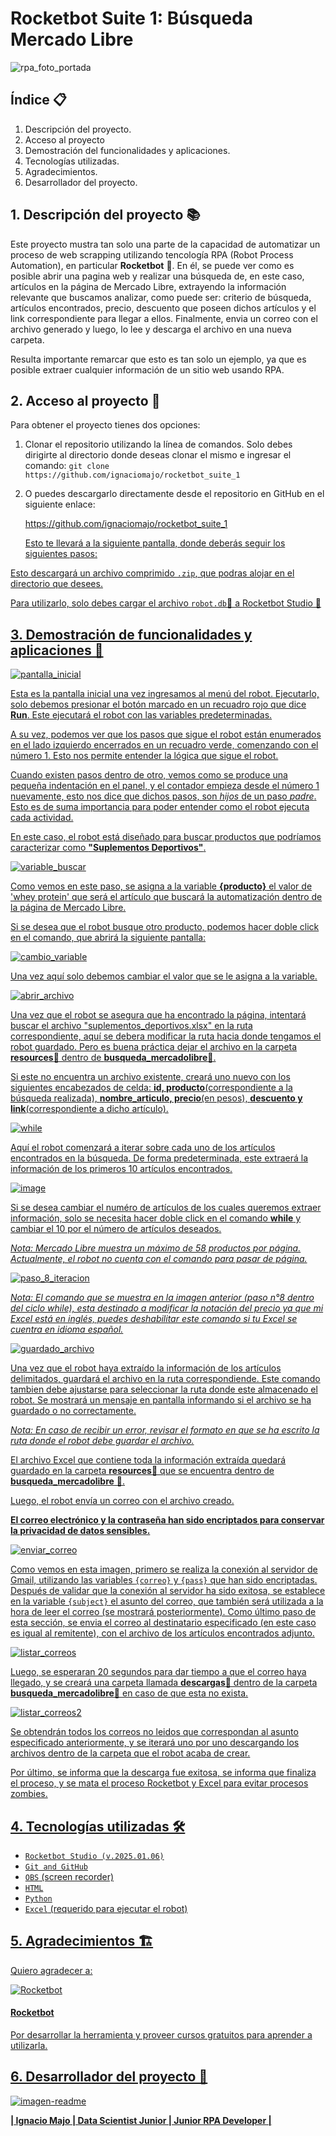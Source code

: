 # Rocketbot Suite 1: Búsqueda Mercado Libre

![rpa_foto_portada](https://github.com/user-attachments/assets/5856b017-6874-4660-8dd6-6d0b7e582bd8)

## Índice 📋

1. Descripción del proyecto.
2. Acceso al proyecto
3. Demostración del funcionalidades y aplicaciones.
4. Tecnologías utilizadas.
5. Agradecimientos.
6. Desarrollador del proyecto.

## 1. Descripción del proyecto 📚

Este proyecto mustra tan solo una parte de la capacidad de automatizar un proceso de web scrapping utilizando tencología RPA (Robot Process Automation), en particular **Rocketbot** 🚀. En él, se puede ver como es posible abrir una pagina web y realizar una búsqueda de, en este caso, artículos en la página de Mercado Libre, extrayendo la información relevante que buscamos analizar, como puede ser: criterio de búsqueda, artículos encontrados, precio, descuento que poseen dichos artículos y el link correspondiente para llegar a ellos. Finalmente, envia un correo con el archivo generado y luego, lo lee y descarga el archivo en una nueva carpeta.

Resulta importante remarcar que esto es tan solo un ejemplo, ya que es posible extraer cualquier información de un sitio web usando RPA.

## 2. Acceso al proyecto 📂

Para obtener el proyecto tienes dos opciones:

1. Clonar el repositorio utilizando la línea de comandos. Solo debes dirigirte al directorio donde deseas clonar el mismo e ingresar el comando:
   `git clone https://github.com/ignaciomajo/rocketbot_suite_1`

2. O puedes descargarlo directamente desde el repositorio en GitHub en el siguiente enlace:
   <p><a href="https://github.com/ignaciomajo/rocketbot_suite_1">https://github.com/ignaciomajo/rocketbot_suite_1</p>

   Esto te llevará a la siguiente pantalla, donde deberás seguir los siguientes pasos:
   
Esto descargará un archivo comprimido `.zip`, que podras alojar en el directorio que desees.

Para utilizarlo, solo debes cargar el archivo `robot.db`📄 a Rocketbot Studio 🚀


## 3. Demostración de funcionalidades y aplicaciones 📝


![pantalla_inicial](https://github.com/user-attachments/assets/1d3a6160-2775-43c2-9a00-98724c82aee4)



Esta es la pantalla inicial una vez ingresamos al menú del robot. Ejecutarlo, solo debemos presionar el botón marcado en un recuadro rojo que dice **Run**. Este ejecutará el robot con las variables predeterminadas.

A su vez, podemos ver que los pasos que sigue el robot están enumerados en el lado izquierdo encerrados en un recuadro verde, comenzando con el número 1. Esto nos permite entender la lógica que sigue el robot.

Cuando existen pasos dentro de otro, vemos como se produce una pequeña indentación en el panel, y el contador empieza desde el número 1 nuevamente, esto nos dice que dichos pasos, son *hijos* de un paso *padre*. Esto es de suma importancia para poder entender como el robot ejecuta cada actividad.

En este caso, el robot está diseñado para buscar productos que podríamos caracterizar como **"Suplementos Deportivos"**. 

![variable_buscar](https://github.com/user-attachments/assets/54bc2397-8518-41b6-ae1b-066a16dcdbbb)

Como vemos en este paso, se asigna a la variable **{producto}** el valor de 'whey protein' que será el artículo que buscará la automatización dentro de la página de Mercado Libre.

Si se desea que el robot busque otro producto, podemos hacer doble click en el comando, que abrirá la siguiente pantalla:

![cambio_variable](https://github.com/user-attachments/assets/1b8dc7fe-a0d8-44b1-955e-39ddd5562143)

Una vez aquí solo debemos cambiar el valor que se le asigna a la variable.

![abrir_archivo](https://github.com/user-attachments/assets/2e7df83a-72cc-471d-b2c1-81560bde04d5)


Una vez que el robot se asegura que ha encontrado la página, intentará buscar el archivo "suplementos_deportivos.xlsx" en la ruta correspondiente, aquí se debera modificar la ruta hacia donde tengamos el robot guardado. Pero es buena práctica dejar el archivo en la carpeta **resources**📁 dentro de **busqueda_mercadolibre**📁.

Si este no encuentra un archivo existente, creará uno nuevo con los siguientes encabezados de celda: **id, producto**(correspondiente a la búsqueda realizada), **nombre_articulo, precio**(en pesos), **descuento y link**(correspondiente a dicho artículo).


![while](https://github.com/user-attachments/assets/346aa100-e0fa-4b38-b013-20e1f8753473)

Aquí el robot comenzará a iterar sobre cada uno de los artículos encontrados en la búsqueda. De forma predeterminada, este extraerá la información de los primeros 10 artículos encontrados. 

![image](https://github.com/user-attachments/assets/fcf188c5-a231-47b9-9581-d292f2e58222)

Si se desea cambiar el numéro de artículos de los cuales queremos extraer información, solo se necesita hacer doble click en el comando **while** y cambiar el 10 por el número de artículos deseados.

*Nota: Mercado Libre muestra un máximo de 58 productos por página. Actualmente, el robot no cuenta con el comando para pasar de página.*


![paso_8_iteracion](https://github.com/user-attachments/assets/73a527b8-92b6-45b4-95d3-1fbbfa292d6f)


*Nota: El comando que se muestra en la imagen anterior (paso n°8 dentro del ciclo while), esta destinado a modificar la notación del precio ya que mi Excel está en inglés, puedes deshabilitar este comando si tu Excel se cuentra en idioma español.*

![guardado_archivo](https://github.com/user-attachments/assets/a3f24a06-76ca-4001-926f-4f22606c4ce7)


Una vez que el robot haya extraído la información de los artículos delimitados, guardará el archivo en la ruta correspondiende. Este comando tambien debe ajustarse para seleccionar la ruta donde este almacenado el robot. Se mostrará un mensaje en pantalla informando si el archivo se ha guardado o no correctamente.

*Nota: En caso de recibir un error, revisar el formato en que se ha escrito la ruta donde el robot debe guardar el archivo.*


El archivo Excel que contiene toda la información extraída quedará guardado en la carpeta **resources**📁 que se encuentra dentro de **busqueda_mercadolibre** 📁.


Luego, el robot envía un correo con el archivo creado.

**El correo electrónico y la contraseña han sido encriptados para conservar la privacidad de datos sensibles.**

![enviar_correo](https://github.com/user-attachments/assets/9fa8720c-2240-4e5e-91b1-ce065201befc)

Como vemos en esta imagen, primero se realiza la conexión al servidor de Gmail, utilizando las variables `{correo}` y `{pass}` que han sido encriptadas.
Después de validar que la conexión al servidor ha sido exitosa, se establece en la variable `{subject}` el asunto del correo, que también será utilizada a la hora de leer el correo (se mostrará posteriormente).
Como último paso de esta sección, se envia el correo al destinatario especificado (en este caso es igual al remitente), con el archivo de los artículos encontrados adjunto.

![listar_correos](https://github.com/user-attachments/assets/d9005be8-561e-4588-95b7-189d4df300f4)

Luego, se esperaran 20 segundos para dar tiempo a que el correo haya llegado, y se creará una carpeta llamada **descargas**📁 dentro de la carpeta **busqueda_mercadolibre**📁 en caso de que esta no exista.

![listar_correos2](https://github.com/user-attachments/assets/a6cfe6fb-25a1-4a8a-8c8a-2777bde4cab0)

Se obtendrán todos los correos no leidos que correspondan al asunto especificado anteriormente, y se iterará uno por uno descargando los archivos dentro de la carpeta que el robot acaba de crear.

Por último, se informa que la descarga fue exitosa, se informa que finaliza el proceso, y se mata el proceso Rocketbot y Excel para evitar procesos zombies.

## 4. Tecnologías utilizadas 🛠️

* `Rocketbot Studio (v.2025.01.06)`
* `Git and GitHub`
* `OBS` (screen recorder)
* `HTML`
* `Python`
* `Excel` (requerido para ejecutar el robot)

## 5. Agradecimientos 🏗️

Quiero agradecer a:

![Rocketbot](https://github.com/user-attachments/assets/5e61e12c-8fe3-4505-8463-0cf648ecda96)

#### Rocketbot

Por desarrollar la herramienta y proveer cursos gratuitos para aprender a utilizarla.


## 6. Desarrollador del proyecto 👷

![imagen-readme](https://github.com/user-attachments/assets/133bc743-0424-4120-a7a6-7245d2f28f8c)

**| Ignacio Majo | Data Scientist Junior | Junior RPA Developer |**


